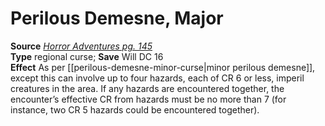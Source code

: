 # Perilous Demesne, Major

**Source** [_Horror Adventures pg. 145_](http://paizo.com/products/btpy9n5a?Pathfinder-Roleplaying-Game-Horror-Adventures)  
**Type** regional curse; **Save** Will DC 16  
**Effect** As per [[perilous-demesne-minor-curse|minor perilous demesne]], except this can involve up to four hazards, each of CR 6 or less, imperil creatures in the area. If any hazards are encountered together, the encounter’s effective CR from hazards must be no more than 7 (for instance, two CR 5 hazards could be encountered together).
